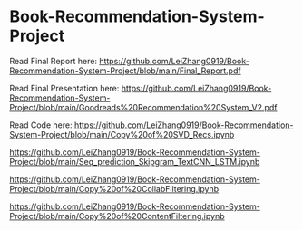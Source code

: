 # Book-Recommendation-System-Project

Read Final Report here: https://github.com/LeiZhang0919/Book-Recommendation-System-Project/blob/main/Final_Report.pdf

Read Final Presentation here: https://github.com/LeiZhang0919/Book-Recommendation-System-Project/blob/main/Goodreads%20Recommendation%20System_V2.pdf

Read Code here: https://github.com/LeiZhang0919/Book-Recommendation-System-Project/blob/main/Copy%20of%20SVD_Recs.ipynb

https://github.com/LeiZhang0919/Book-Recommendation-System-Project/blob/main/Seq_prediction_Skipgram_TextCNN_LSTM.ipynb
                
https://github.com/LeiZhang0919/Book-Recommendation-System-Project/blob/main/Copy%20of%20CollabFiltering.ipynb
                
https://github.com/LeiZhang0919/Book-Recommendation-System-Project/blob/main/Copy%20of%20ContentFiltering.ipynb
                
